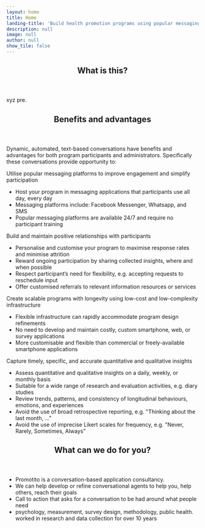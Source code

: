 ```yaml
---
layout: home
title: Home
landing-title: 'Build health promotion programs using popular messaging platforms'
description: null
image: null
author: null
show_tile: false
---
```


<div id="main">
	<div>
		<header class="major">
			<h2>What is this?</h2>
		</header>
	</div>
</div>

xyz pre.

<div id="main">
	<div>
		<header class="major">
			<h2>Benefits and advantages</h2>
		</header>
	</div>
</div>

Dynamic, automated, text-based conversations have benefits and advantages for both program participants and administrators. Specifically these conversations provide opportunity to:

Utilise popular messaging platforms to improve engagement and simplify participation
- Host your program in messaging applications that participants use all day, every day
- Messaging platforms include: Facebook Messenger, Whatsapp, and SMS
- Popular messaging platforms are available 24/7 and require no participant training

Build and maintain positive relationships with participants
- Personalise and customise your program to maximise response rates and minimise attrition
- Reward ongoing participation by sharing collected insights, where and when possible
- Respect participant’s need for flexibility, e.g. accepting requests to reschedule input
- Offer customised referrals to relevant information resources or services

Create scalable programs with longevity using low-cost and low-complexity infrastructure
- Flexible infrastructure can rapidly accommodate program design refinements
- No need to develop and maintain costly, custom smartphone, web, or survey applications
- More customisable and flexible than commercial or freely-available smartphone applications

Capture timely, specific, and accurate quantitative and qualitative insights
- Assess quantitative and qualitative insights on a daily, weekly, or monthly basis
- Suitable for a wide range of research and evaluation activities, e.g. diary studies
- Review trends, patterns, and consistency of longitudinal behaviours, emotions, and experiences
- Avoid the use of broad retrospective reporting, e.g. "Thinking about the last month, ..."
- Avoid the use of imprecise Likert scales for frequency, e.g. "Never, Rarely, Sometimes, Always"

<div id="main">
	<div>
		<header class="major">
			<h2>What can we do for you?</h2>
		</header>
	</div>
</div>

- Promotito is a conversation-based application consultancy.
- We can help develop or refine conversational agents to help you, help others, reach their goals
- Call to action that asks for a conversation to be had around what people need
- psychology, measurement, survey design, methodology, public health. worked in research and data collection for over 10 years
 